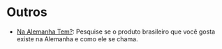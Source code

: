 # Outros

- [Na Alemanha Tem?](https://www.na-alemanha-tem.com/): Pesquise se o produto brasileiro que você gosta existe na Alemanha e como ele se chama.